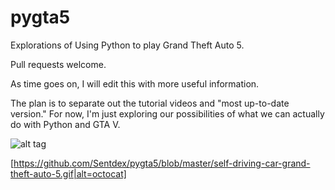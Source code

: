 # pygta5
Explorations of Using Python to play Grand Theft Auto 5.

Pull requests welcome.

As time goes on, I will edit this with more useful information. 

The plan is to separate out the tutorial videos and "most up-to-date version." For now, I'm just exploring our possibilities of what we can actually do with Python and GTA V.

![alt tag](https://raw.githubusercontent.com/Sentdex/pygta5/self-driving-car-grand-theft-auto-5.gif)


[https://github.com/Sentdex/pygta5/blob/master/self-driving-car-grand-theft-auto-5.gif|alt=octocat]
